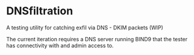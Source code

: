 # DNSfiltration
A testing utility for catching exfil via DNS - DKIM packets (WIP)

The current iteration requires a DNS server running BIND9 that the tester has connectivity with and admin access to.
